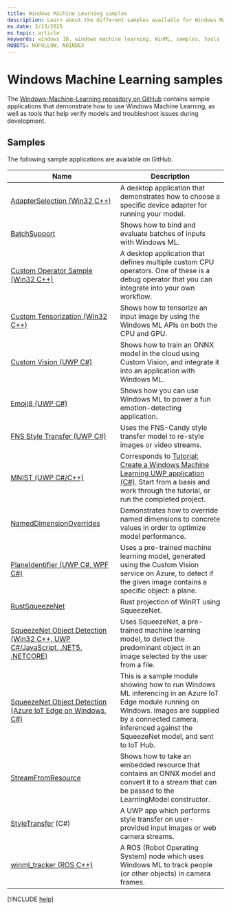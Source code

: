 ```yaml
---
title: Windows Machine Learning samples
description: Learn about the different samples available for Windows Machine Learning.
ms.date: 2/13/2025
ms.topic: article
keywords: windows 10, windows machine learning, WinML, samples, tools
ROBOTS: NOFOLLOW, NOINDEX
---
```


# Windows Machine Learning samples

The [Windows-Machine-Learning repository on GitHub](https://github.com/Microsoft/Windows-Machine-Learning) contains sample applications that demonstrate how to use Windows Machine Learning, as well as tools that help verify models and troubleshoot issues during development.

## Samples

The following sample applications are available on GitHub.

| Name | Description |
|------|-------------|
| [AdapterSelection (Win32 C++)](https://github.com/Microsoft/Windows-Machine-Learning/tree/master/Samples/AdapterSelection/AdapterSelection/cpp) | A desktop application that demonstrates how to choose a specific device adapter for running your model. |
 [BatchSupport](https://github.com/microsoft/Windows-Machine-Learning/tree/master/Samples/BatchSupport) | Shows how to bind and evaluate batches of inputs with Windows ML. |
| [Custom Operator Sample (Win32 C++)](https://github.com/microsoft/Windows-Machine-Learning/tree/master/Samples/CustomOperator/desktop/cpp) | A desktop application that defines multiple custom CPU operators. One of these is a debug operator that you can integrate into your own workflow. |
| [Custom Tensorization (Win32 C++)](https://github.com/Microsoft/Windows-Machine-Learning/tree/master/Samples/CustomTensorization) | Shows how to tensorize an input image by using the Windows ML APIs on both the CPU and GPU. |
| [Custom Vision (UWP C#)](/azure/cognitive-services/custom-vision-service/custom-vision-onnx-windows-ml) | Shows how to train an ONNX model in the cloud using Custom Vision, and integrate it into an application with Windows ML. |
| [Emoji8 (UWP C#)](https://github.com/Microsoft/Windows-Machine-Learning/tree/master/Samples/Emoji8/UWP/cs) | Shows how you can use Windows ML to power a fun emotion-detecting application. |
| [FNS Style Transfer (UWP C#)](https://github.com/Microsoft/Windows-Machine-Learning/tree/master/Samples/FNSCandyStyleTransfer) | Uses the FNS-Candy style transfer model to re-style images or video streams. |
| [MNIST (UWP C#/C++)](https://github.com/Microsoft/Windows-Machine-Learning/tree/master/Samples/MNIST) | Corresponds to [Tutorial: Create a Windows Machine Learning UWP application (C#)](get-started-uwp.md). Start from a basis and work through the tutorial, or run the completed project. |
| [NamedDimensionOverrides](https://github.com/microsoft/Windows-Machine-Learning/tree/master/Samples/NamedDimensionOverrides) | Demonstrates how to override named dimensions to concrete values in order to optimize model performance. |
| [PlaneIdentifier (UWP C#, WPF C#)](https://github.com/Microsoft/Windows-AppConsult-Samples-UWP/tree/master/PlaneIdentifier) | Uses a pre-trained machine learning model, generated using the Custom Vision service on Azure, to detect if the given image contains a specific object: a plane. |
| [RustSqueezeNet](https://github.com/microsoft/Windows-Machine-Learning/tree/master/Samples/RustSqueezenet) | Rust projection of WinRT using SqueezeNet. |
| [SqueezeNet Object Detection (Win32 C++, UWP C#/JavaScript, .NET5, .NETCORE)](https://github.com/Microsoft/Windows-Machine-Learning/tree/master/Samples/SqueezeNetObjectDetection) | Uses SqueezeNet, a pre-trained machine learning model, to detect the predominant object in an image selected by the user from a file. |
| [SqueezeNet Object Detection (Azure IoT Edge on Windows, C#)](https://github.com/Microsoft/Windows-iotcore-samples/tree/develop/Samples/EdgeModules/SqueezeNetObjectDetection/cs) | This is a sample module showing how to run Windows ML inferencing in an Azure IoT Edge module running on Windows. Images are supplied by a connected camera, inferenced against the SqueezeNet model, and sent to IoT Hub. |
| [StreamFromResource](https://github.com/microsoft/Windows-Machine-Learning/tree/master/Samples/StreamFromResource/StreamFromResource) | Shows how to take an embedded resource that contains an ONNX model and convert it to a stream that can be passed to the LearningModel constructor. |
| [StyleTransfer](https://github.com/microsoft/Windows-Machine-Learning/tree/master/Samples/StyleTransfer) (C#) | A UWP app which performs style transfer on user-provided input images or web camera streams. |
| [winml_tracker (ROS C++)](https://github.com/ms-iot/winml_tracker) | A ROS (Robot Operating System) node which uses Windows ML to track people (or other objects) in camera frames. |

[!INCLUDE [help](../includes/get-help.md)]
